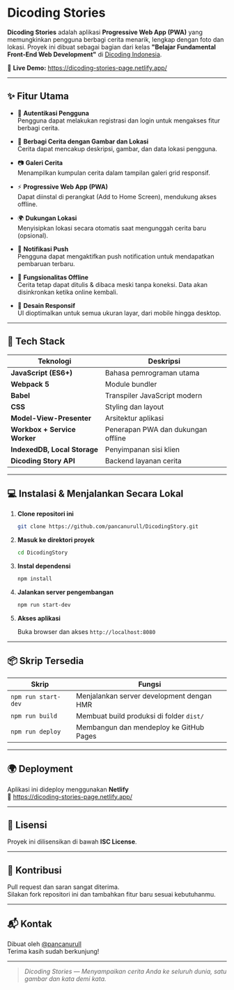 # Dicoding Stories

**Dicoding Stories** adalah aplikasi **Progressive Web App (PWA)** yang memungkinkan pengguna berbagi cerita menarik, lengkap dengan foto dan lokasi. Proyek ini dibuat sebagai bagian dari kelas **"Belajar Fundamental Front-End Web Development"** di [Dicoding Indonesia](https://www.dicoding.com/).

🚀 **Live Demo:** https://dicoding-stories-page.netlify.app/

---

## ✨ Fitur Utama

- 🔐 **Autentikasi Pengguna**  
  Pengguna dapat melakukan registrasi dan login untuk mengakses fitur berbagi cerita.

- 📝 **Berbagi Cerita dengan Gambar dan Lokasi**  
  Cerita dapat mencakup deskripsi, gambar, dan data lokasi pengguna.

- 📷 **Galeri Cerita**  
  Menampilkan kumpulan cerita dalam tampilan galeri grid responsif.

- ⚡ **Progressive Web App (PWA)**  
  Dapat diinstal di perangkat (Add to Home Screen), mendukung akses offline.

- 🌍 **Dukungan Lokasi**  
  Menyisipkan lokasi secara otomatis saat mengunggah cerita baru (opsional).

- 🔔 **Notifikasi Push**  
  Pengguna dapat mengaktifkan push notification untuk mendapatkan pembaruan terbaru.

- 📶 **Fungsionalitas Offline**  
  Cerita tetap dapat ditulis & dibaca meski tanpa koneksi. Data akan disinkronkan ketika online kembali.

- 📱 **Desain Responsif**  
  UI dioptimalkan untuk semua ukuran layar, dari mobile hingga desktop.

---

## 🧰 Tech Stack

| Teknologi                | Deskripsi                                      |
|--------------------------|-----------------------------------------------|
| **JavaScript (ES6+)**    | Bahasa pemrograman utama                      |
| **Webpack 5**            | Module bundler                                |
| **Babel**                | Transpiler JavaScript modern                  |
| **CSS**                  | Styling dan layout                            |
| **Model-View-Presenter** | Arsitektur aplikasi                           |
| **Workbox + Service Worker** | Penerapan PWA dan dukungan offline       |
| **IndexedDB, Local Storage** | Penyimpanan sisi klien                  |
| **Dicoding Story API**   | Backend layanan cerita                        |

---

## 💻 Instalasi & Menjalankan Secara Lokal

1. **Clone repositori ini**

   ```bash
   git clone https://github.com/pancanurull/DicodingStory.git
   ```

2. **Masuk ke direktori proyek**

   ```bash
   cd DicodingStory
   ```

3. **Instal dependensi**

   ```bash
   npm install
   ```

4. **Jalankan server pengembangan**

   ```bash
   npm run start-dev
   ```

5. **Akses aplikasi**

   Buka browser dan akses `http://localhost:8080`

---

## 📦 Skrip Tersedia

| Skrip               | Fungsi                                         |
|---------------------|------------------------------------------------|
| `npm run start-dev` | Menjalankan server development dengan HMR      |
| `npm run build`     | Membuat build produksi di folder `dist/`       |
| `npm run deploy`    | Membangun dan mendeploy ke GitHub Pages        |

---

## 🌍 Deployment

Aplikasi ini dideploy menggunakan **Netlify**  
🔗 https://dicoding-stories-page.netlify.app/

---

## 📄 Lisensi

Proyek ini dilisensikan di bawah **ISC License**.

---

## 🙌 Kontribusi

Pull request dan saran sangat diterima.  
Silakan fork repositori ini dan tambahkan fitur baru sesuai kebutuhanmu.

---

## 📬 Kontak

Dibuat oleh [@pancanurull](https://github.com/pancanurull)  
Terima kasih sudah berkunjung!

---

> _Dicoding Stories — Menyampaikan cerita Anda ke seluruh dunia, satu gambar dan kata demi kata._
